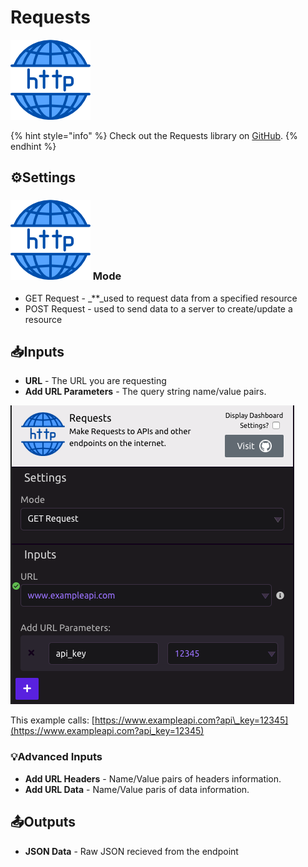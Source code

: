 # Requests

![Make requests to APIs and other endpoints on the internet.](../../.gitbook/assets/http_requests.png)

{% hint style="info" %}
Check out the Requests library on [GitHub](https://github.com/requests/requests).
{% endhint %}

## ⚙Settings

### ![](../../.gitbook/assets/http_requests.png) Mode

* GET Request - \_\*\*\_used to request data from a specified resource
* POST Request - used to send data to a server to create/update a resource

## 📥Inputs

* **URL** - The URL you are requesting
* **Add URL Parameters** - The query string name/value pairs.

![](../../.gitbook/assets/screenshot-2019-07-17-11.02.15.png)

This example calls: [https://www.exampleapi.com?api\_key=12345](https://www.exampleapi.com?api_key=12345)

### 💡Advanced Inputs

* **Add URL Headers** - Name/Value pairs of headers information.
* **Add URL Data** - Name/Value paris of data information.

## 📤Outputs

* **JSON Data** - Raw JSON recieved from the endpoint

